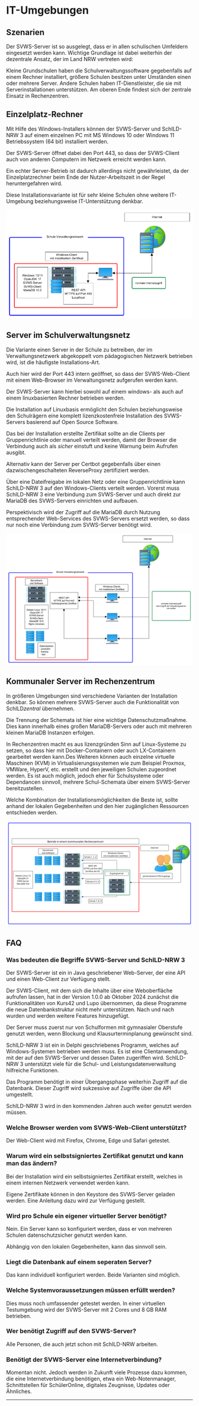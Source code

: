 # IT-Umgebungen


## Szenarien

Der SVWS-Server ist so ausgelegt, dass er in allen schulischen Umfeldern eingesetzt werden kann. Wichtige Grundlage ist dabei weiterhin der dezentrale Ansatz, der im Land NRW vertreten wird:   

Kleine Grundschulen haben die Schulverwaltungssoftware gegebenfalls auf einem Rechner installiert, größere Schulen besitzen unter Umständen einen oder mehrere Server. Andere Schulen haben IT-Dienstleister, die sie mit Serverinstallationen unterstützen. Am oberen Ende findest sich der zentrale Einsatz in Rechenzentren. 

## Einzelplatz-Rechner

Mit Hilfe des Windows-Installers können der SVWS-Server und SchILD-NRW 3 auf einem einzelnen PC mit MS Windows 10 oder Windows 11 Betriebssystem (64 bit) installiert werden. 

Der SVWS-Server öffnet dabei den Port 443, so dass der SVWS-Client auch von anderen Computern im Netzwerk erreicht werden kann.

Ein echter Server-Betrieb ist dadurch allerdings nicht gewährleistet, da der Einzelplatzrechner beim Ende der Nutzer-Arbeitszeit in der Regel heruntergefahren wird.

Diese Installationsvariante ist für sehr kleine Schulen ohne weitere IT-Umgebung beziehungsweise IT-Unterstützung denkbar.

![Einzelplatzinstallation_einfach.png](./graphics/Einzelplatzinstallation_einfach.png "SVWS-Server und SchILD-NRW 3 laufen auf einem lokalen Rechner.")

## Server im Schulverwaltungsnetz

Die Variante einen Server in der Schule zu betreiben, der im Verwaltungsnetzwerk abgekoppelt vom pädagogischen Netzwerk betrieben wird, ist die häufigste Installations-Art.

Auch hier wird der Port 443 intern geöffnet, so dass der SVWS-Web-Client mit einem Web-Browser im Verwaltungsnetz aufgerufen werden kann. 

Der SVWS-Server kann hierbei sowohl auf einem windows- als auch auf einem linuxbasierten Rechner betrieben werden.

Die Installation auf Linuxbasis ermöglicht den Schulen beziehungsweise den Schulrägern eine komplett lizenzkostenfreie Installation des SVWS-Servers basierend auf Open Source Software. 

Das bei der Installation erstellte Zertifikat sollte an die Clients per Gruppenrichtlinie oder manuell verteilt werden, damit der Browser die Verbindung auch als *sicher* einstuft und keine Warnung beim Aufrufen ausgibt.

Alternativ kann der Server per Certbot gegebenfalls über einen dazwischengeschalteten ReverseProxy zertifiziert werden. 

Über eine Dateifreigabe im lokalen Netz oder eine Gruppenrichtlinie kann SchILD-NRW 3 auf den Windows-Clients verteilt werden. Vorerst muss SchILD-NRW 3 eine Verbindung zum SVWS-Server und auch direkt zur MariaDB des SVWS-Servers einrichten und aufbauen.

Perspektivisch wird der Zugriff auf die MariaDB durch Nutzung entsprechender Web-Services des SVWS-Servers ersetzt werden, so dass nur noch eine Verbindung zum SVWS-Server benötigt wird.

![Serverinstallation_Schule_ohne_VPN_einfach.png](./graphics/Serverinstallation_Schule_ohne_VPN_einfach.png "SVWS-Server und SchILD 3 liegen auf einem Server, auf den Rechner im Verwaltungsnetz zugreifen.")

## Kommunaler Server im Rechenzentrum

In größeren Umgebungen sind verschiedene Varianten der Installation denkbar. So können mehrere SVWS-Server auch die Funktionalität von SchILD*zentral* übernehmen. 

Die Trennung der Schemata ist hier eine wichtige Datenschutzmaßnahme. Dies kann innerhalb eines großen MariaDB-Servers oder auch mit mehreren kleinen MariaDB Instanzen erfolgen. 

In Rechenzentren macht es aus lizenzgründen Sinn auf Linux-Systeme zu setzen, so dass hier mit Docker-Containern oder auch LX-Containern gearbeitet werden kann.Des Weiteren können auch einzelne virtuelle Maschinen (KVM) in Virtualisierungssystemen wie zum Beispiel Proxmox, VMWare, HyperV, etc. erstellt und den jeweiligen Schulen zugeordnet werden. Es ist auch möglich, jedoch eher für Schulsysteme oder Dependancen sinnvoll, mehrere Schul-Schemata über einem SVWS-Server bereitzustellen. 

Welche Kombination der Installationsmöglichkeiten die Beste ist, sollte  anhand der lokalen Gegebenheiten und den hier zugänglichen Ressourcen entschieden werden. 

![Serverinstallation_Schule_ohne_VPN_einfach.png](./graphics/Serverinstallation_Rechenzentrum_einfach.png "Ein komplexerer Aufbau in einem Rechenzentrum.")

## FAQ

### Was bedeuten die Begriffe SVWS-Server und SchILD-NRW 3

Der SVWS-Server ist ein in Java geschriebener Web-Server, der eine API und einen Web-Client zur Verfügung stellt.

Der SVWS-Client, mit dem sich die Inhalte über eine Weboberfläche aufrufen lassen, hat in der Version 1.0.0 ab Oktober 2024 zunächst die Funktionalitäten von Kurs42 und Lupo übernommen, da diese Programme die neue Datenbankstruktur nicht mehr unterstützen. Nach und nach wurden und werden weitere Features hinzugefügt.

Der Server muss zuerst nur von Schulformen mit gymnasialer Oberstufe genutzt werden, wenn Blockung und Klausurterminplanung gewünscht sind.

SchILD-NRW 3 ist ein in Delphi geschriebenes Programm, welches auf Windows-Systemen betrieben werden muss. Es ist eine Clientanwendung, mit der auf den SVWS-Server und dessen Daten zugeriffen wird. SchILD-NRW 3 unterstützt viele für die Schul- und Leistungsdatenverwaltung hilfreiche Funktionen.

Das Programm benötigt in einer Übergangsphase weiterhin Zugriff auf die Datenbank. Dieser Zugriff wird sukzessive auf Zugriffe über die API umgestellt.

SchILD-NRW 3 wird in den kommenden Jahren auch weiter genutzt werden müssen.

### Welche Browser werden vom SVWS-Web-Client unterstützt?

Der Web-Client wird mit Firefox, Chrome, Edge und Safari getestet.

### Warum wird ein selbstsigniertes Zertifikat genutzt und kann man das ändern?

Bei der Installation wird ein selbstsigniertes Zertifikat erstellt, welches in einem internen Netzwerk verwendet werden kann.

Eigene Zertifikate können in den Keystore des SVWS-Server geladen werden. Eine Anleitung dazu wird zur Verfügung gestellt.

### Wird pro Schule ein eigener virtueller Server benötigt?

Nein. Ein Server kann so konfiguriert werden, dass er von mehreren Schulen datenschutzsicher genutzt werden kann.

Abhängig von den lokalen Gegebenheiten, kann das sinnvoll sein.

### Liegt die Datenbank auf einem seperaten Server?

Das kann individuell konfiguriert werden. Beide Varianten sind möglich.

### Welche Systemvoraussetzungen müssen erfüllt werden?

Dies muss noch umfassender getestet werden. In einer virtuellen Testumgebung wird der SVWS-Server mit 2 Cores und 8 GB RAM betrieben.

### Wer benötigt Zugriff auf den SVWS-Server?

Alle Personen, die auch jetzt schon mit SchILD-NRW arbeiten.

### Benötigt der SVWS-Server eine Internetverbindung?

Momentan nicht. Jedoch werden in Zukunft viele Prozesse dazu kommen, die eine Internetverbindung benötigen, etwa ein Web-Notenmanager, Schnittstellen für SchülerOnline, digitales Zeugnisse, Updates oder Ähnliches.

---
